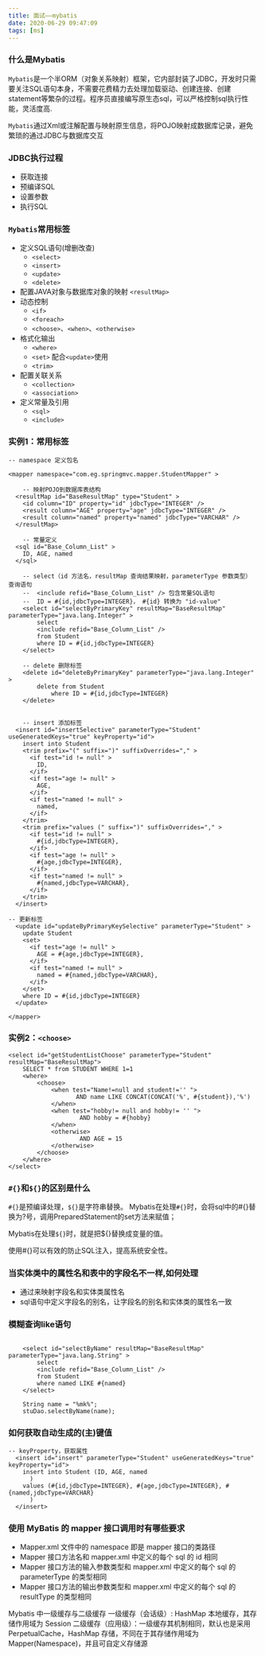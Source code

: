 ```yaml
---
title: 面试——mybatis
date: 2020-06-29 09:47:09
tags: [ms]
---
```


### 什么是Mybatis
`Mybatis`是一个半ORM（对象关系映射）框架，它内部封装了JDBC，开发时只需要关注SQL语句本身，不需要花费精力去处理加载驱动、创建连接、创建statement等繁杂的过程。程序员直接编写原生态sql，可以严格控制sql执行性能，灵活度高.

`Mybatis`通过Xml或注解配置与映射原生信息，将POJO映射成数据库记录，避免繁琐的通过JDBC与数据库交互

### JDBC执行过程

+	获取连接
+	预编译SQL
+	设置参数
+	执行SQL

### `Mybatis`常用标签

+	定义SQL语句(增删改查)
	+	`<select>`
	+	`<insert>`
	+	`<update>`
	+	`<delete>`
+	配置JAVA对象与数据库对象的映射
		`<resultMap>`
+	动态控制
	+	`<if>`
	+	`<foreach>`
	+	`<choose>`、`<when>`、`<otherwise>`
+	格式化输出
	+	`<where>`
	+	`<set>` 配合`<update>`使用
	+	`<trim>`
+	配置关联关系
	+	`<collection>`
	+	`<association>`
+	定义常量及引用
	+	`<sql>`
	+	`<include>`

### 实例1：常用标签




```
-- namespace 定义包名

<mapper namespace="com.eg.springmvc.mapper.StudentMapper" >

	-- 映射POJO到数据库表结构
  <resultMap id="BaseResultMap" type="Student" >
    <id column="ID" property="id" jdbcType="INTEGER" />
    <result column="AGE" property="age" jdbcType="INTEGER" />
    <result column="named" property="named" jdbcType="VARCHAR" />
  </resultMap>
 
	-- 常量定义
  <sql id="Base_Column_List" >
    ID, AGE, named
  </sql>

	-- select（id 方法名，resultMap 查询结果映射，parameterType 参数类型） 查询语句
	--  <include refid="Base_Column_List" /> 包含常量SQL语句
	--	ID = #{id,jdbcType=INTEGER}， #{id} 转换为 "id-value"
	<select id="selectByPrimaryKey" resultMap="BaseResultMap" parameterType="java.lang.Integer" >
		select 
		<include refid="Base_Column_List" />
		from Student
		where ID = #{id,jdbcType=INTEGER}
	</select>

	-- delete 删除标签
	<delete id="deleteByPrimaryKey" parameterType="java.lang.Integer" >
		delete from Student
			where ID = #{id,jdbcType=INTEGER}
	</delete>
  
 
	-- insert 添加标签
  <insert id="insertSelective" parameterType="Student" useGeneratedKeys="true" keyProperty="id">
    insert into Student
    <trim prefix="(" suffix=")" suffixOverrides="," >
      <if test="id != null" >
        ID,
      </if>
      <if test="age != null" >
        AGE,
      </if>
      <if test="named != null" >
        named,
      </if>
    </trim>
    <trim prefix="values (" suffix=")" suffixOverrides="," >
      <if test="id != null" >
        #{id,jdbcType=INTEGER},
      </if>
      <if test="age != null" >
        #{age,jdbcType=INTEGER},
      </if>
      <if test="named != null" >
        #{named,jdbcType=VARCHAR},
      </if>
    </trim>
  </insert>

-- 更新标签 
  <update id="updateByPrimaryKeySelective" parameterType="Student" >
    update Student
    <set>
      <if test="age != null" >
        AGE = #{age,jdbcType=INTEGER},
      </if>
      <if test="named != null" >
        named = #{named,jdbcType=VARCHAR},
      </if>
    </set>
    where ID = #{id,jdbcType=INTEGER}
  </update>

</mapper>
```

### 实例2：`<choose>`

```
<select id="getStudentListChoose" parameterType="Student" resultMap="BaseResultMap">     
    SELECT * from STUDENT WHERE 1=1    
    <where>     
        <choose>     
            <when test="Name!=null and student!='' ">     
                   AND name LIKE CONCAT(CONCAT('%', #{student}),'%')      
            </when>     
            <when test="hobby!= null and hobby!= '' ">     
                    AND hobby = #{hobby}      
            </when>                   
            <otherwise>     
                    AND AGE = 15  
            </otherwise>     
        </choose>     
    </where>     
</select> 
```


### `#{}`和`${}`的区别是什么

`#{}`是预编译处理，`${}`是字符串替换。
Mybatis在处理`#{}`时，会将sql中的#{}替换为?号，调用PreparedStatement的set方法来赋值；

Mybatis在处理`${}`时，就是把${}替换成变量的值。

使用#{}可以有效的防止SQL注入，提高系统安全性。


### 当实体类中的属性名和表中的字段名不一样,如何处理

+	通过<resultMap>来映射字段名和实体类属性名
+	sql语句中定义字段名的别名，让字段名的别名和实体类的属性名一致

###  模糊查询like语句

```

	<select id="selectByName" resultMap="BaseResultMap" parameterType="java.lang.String" >
		select 
		<include refid="Base_Column_List" />
		from Student
		where named LIKE #{named}
	</select>
	
	String name = "%mk%";
	stuDao.selectByName(name);
```


### 如何获取自动生成的(主)键值

```
-- keyProperty，获取属性
  <insert id="insert" parameterType="Student" useGeneratedKeys="true" keyProperty="id">
    insert into Student (ID, AGE, named
      )
    values (#{id,jdbcType=INTEGER}, #{age,jdbcType=INTEGER}, #{named,jdbcType=VARCHAR}
      )
  </insert>
```


### 使用 MyBatis 的 mapper 接口调用时有哪些要求

+	Mapper.xml 文件中的 namespace 即是 mapper 接口的类路径
+	Mapper 接口方法名和 mapper.xml 中定义的每个 sql 的 id 相同
+	Mapper 接口方法的输入参数类型和 mapper.xml 中定义的每个 sql 的 parameterType 的类型相同
+	Mapper 接口方法的输出参数类型和 mapper.xml 中定义的每个 sql 的 resultType 的类型相同


Mybatis 中一级缓存与二级缓存
一级缓存（会话级）: HashMap 本地缓存，其存储作用域为 Session
二级缓存（应用级）：一级缓存其机制相同，默认也是采用 PerpetualCache，HashMap 存储，不同在于其存储作用域为
Mapper(Namespace)，并且可自定义存储源

